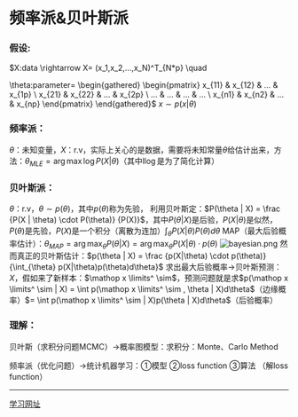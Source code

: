 # 频率派&贝叶斯派

### 假设:

$X:data \rightarrow  X= (x_1,x_2,...,x_N)^T_{N*p} \quad

\theta:parameter= 
\begin{gathered}
\begin{pmatrix}
x_{11} & x_{12} & ... & x_{1p} 
\\ x_{21} & x_{22} & ... & x_{2p}
\\ ... & ... & ... & ...
\\ x_{n1} & x_{n2} & ... & x_{np}
\end{pmatrix}
\end{gathered}$
$x \sim p(x|\theta)$

### 频率派：

$\theta$：未知变量，$X$：r.v，实际上关心的是数据，需要将未知常量$\theta$给估计出来，方法：$\theta_{MLE} = \arg\max\log P(X|\theta)$（其中l$\log$是为了简化计算）

### 贝叶斯派：

$\theta$：r.v，$\theta \sim p(\theta)$，其中$p(\theta)$称为先验，
利用贝叶斯定：$P(\theta | X) = \frac {P(X | \theta) \cdot P(\theta)} {P(X)}$，其中$P(\theta | X)$是后验，$P(X | \theta)$是似然，$P(\theta)$是先验，$P(X)$是一个积分（离散为连加）$\int_{\theta} P(X|\theta)P(\theta)d\theta$
MAP（最大后验概率估计）：$\theta_{MAP}=\arg\max _\theta P(\theta | X) = \arg\max_\theta P(X|\theta) \cdot p(\theta)$
![bayesian.png](../../assets/images/machine-deep-learning/machine-learning/bayesian.png)
然而真正的贝叶斯估计：$p(\theta | X) = \frac {p(X|\theta) \cdot p(\theta)}{\int_{\theta} p(X|\theta)p(\theta)d\theta}$
求出最大后验概率->贝叶斯预测：$X$，假如来了新样本：$\mathop x \limits^ \sim$，预测问题就是求$p(\mathop x \limits^ \sim | X) = \int p(\mathop x \limits^ \sim , \theta | X)d\theta$（边缘概率）$= \int p(\mathop x \limits^ \sim | X)p(\theta | X)d\theta$（后验概率）

### 理解：

贝叶斯（求积分问题MCMC）->概率图模型：求积分：Monte、Carlo Method

频率派（优化问题）->统计机器学习：①模型 ②loss function ③算法 （解loss function）

***

[学习网址](https://www.bilibili.com/video/av70839977?p=1)